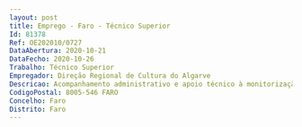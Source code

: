 ```yaml
--- 
layout: post
title: Emprego - Faro - Técnico Superior
Id: 81378
Ref: OE202010/0727
DataAbertura: 2020-10-21
DataFecho: 2020-10-26
Trabalho: Técnico Superior
Empregador: Direção Regional de Cultura do Algarve
Descricao: Acompanhamento administrativo e apoio técnico à monitorização do QUAR e do SIADAP.Criação de instrumentos de análise e acompanhamento da atividade dos agentes culturais.Recolha e sistematização de informação ao nível de fundos e projetos de financiamento para divulgação junto dos agentes culturais.Otimização dos procedimentos e circuitos da estrutura organizacional da DRCAlg.Tratamento de dados referentes à qualidade dos serviços prestados pela DRCAlg.Apoio à Divisão de Administração e Recursos em processos por forma a garantir a segregação de funções.
CodigoPostal: 8005-546 FARO
Concelho: Faro
Distrito: Faro
--- 
```

